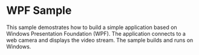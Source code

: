 # WPF Sample

This sample demostrates how to build a simple application based on Windows Presentation Foundation (WPF). The application 
connects to a web camera and displays the video stream. The sample builds and runs on Windows.
